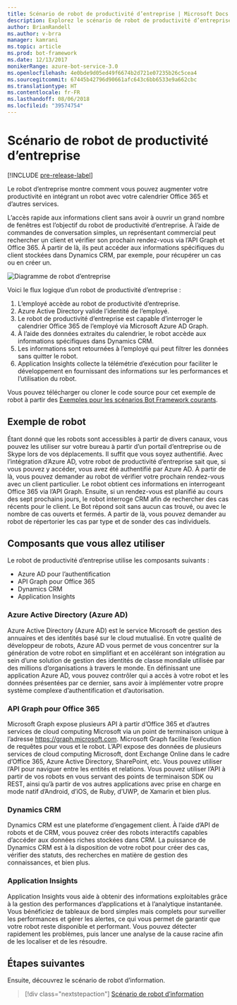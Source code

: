 ```yaml
---
title: Scénario de robot de productivité d’entreprise | Microsoft Docs
description: Explorez le scénario de robot de productivité d’entreprise avec Bot Framework.
author: BrianRandell
ms.author: v-brra
manager: kamrani
ms.topic: article
ms.prod: bot-framework
ms.date: 12/13/2017
monikerRange: azure-bot-service-3.0
ms.openlocfilehash: 4e0bde9d05ed49f6674b2d721e07235b26c5cea4
ms.sourcegitcommit: 67445b42796d90661afc643c6bb6533e9a662cbc
ms.translationtype: HT
ms.contentlocale: fr-FR
ms.lasthandoff: 08/06/2018
ms.locfileid: "39574754"
---
```

# <a name="enterprise-productivity-bot-scenario"></a>Scénario de robot de productivité d’entreprise

[!INCLUDE [pre-release-label](includes/pre-release-label-v3.md)]

Le robot d’entreprise montre comment vous pouvez augmenter votre productivité en intégrant un robot avec votre calendrier Office 365 et d’autres services.

L’accès rapide aux informations client sans avoir à ouvrir un grand nombre de fenêtres est l’objectif du robot de productivité d’entreprise. À l’aide de commandes de conversation simples, un représentant commercial peut rechercher un client et vérifier son prochain rendez-vous via l’API Graph et Office 365. À partir de là, ils peut accéder aux informations spécifiques du client stockées dans Dynamics CRM, par exemple, pour récupérer un cas ou en créer un.

![Diagramme de robot d’entreprise](~/media/scenarios/bot-service-scenario-enterprise-bot.png)

Voici le flux logique d’un robot de productivité d’entreprise :

1. L’employé accède au robot de productivité d’entreprise.
2. Azure Active Directory valide l’identité de l’employé.
3. Le robot de productivité d’entreprise est capable d’interroger le calendrier Office 365 de l’employé via Microsoft Azure AD Graph.
4. À l’aide des données extraites du calendrier, le robot accède aux informations spécifiques dans Dynamics CRM.
5. Les informations sont retournées à l’employé qui peut filtrer les données sans quitter le robot.
6. Application Insights collecte la télémétrie d’exécution pour faciliter le développement en fournissant des informations sur les performances et l’utilisation du robot.

Vous pouvez télécharger ou cloner le code source pour cet exemple de robot à partir des [Exemples pour les scénarios Bot Framework courants](https://aka.ms/bot/scenarios).

## <a name="sample-bot"></a>Exemple de robot
Étant donné que les robots sont accessibles à partir de divers canaux, vous pouvez les utiliser sur votre bureau à partir d’un portail d’entreprise ou de Skype lors de vos déplacements. Il suffit que vous soyez authentifié. Avec l’intégration d’Azure AD, votre robot de productivité d’entreprise sait que, si vous pouvez y accéder, vous avez été authentifié par Azure AD. À partir de là, vous pouvez demander au robot de vérifier votre prochain rendez-vous avec un client particulier. Le robot obtient ces informations en interrogeant Office 365 via l’API Graph. Ensuite, si un rendez-vous est planifié au cours des sept prochains jours, le robot interroge CRM afin de rechercher des cas récents pour le client. Le Bot répond soit sans aucun cas trouvé, ou avec le nombre de cas ouverts et fermés. A partir de là, vous pouvez demander au robot de répertorier les cas par type et de sonder des cas individuels.

## <a name="components-youll-use"></a>Composants que vous allez utiliser
Le robot de productivité d’entreprise utilise les composants suivants :
-   Azure AD pour l’authentification
-   API Graph pour Office 365
-   Dynamics CRM
-   Application Insights

### <a name="azure-active-directory-azure-ad"></a>Azure Active Directory (Azure AD)
Azure Active Directory (Azure AD) est le service Microsoft de gestion des annuaires et des identités basé sur le cloud mutualisé. En votre qualité de développeur de robots, Azure AD vous permet de vous concentrer sur la génération de votre robot en simplifiant et en accélérant son intégration au sein d’une solution de gestion des identités de classe mondiale utilisée par des millions d’organisations à travers le monde. En définissant une application Azure AD, vous pouvez contrôler qui a accès à votre robot et les données présentées par ce dernier, sans avoir à implémenter votre propre système complexe d’authentification et d’autorisation.

### <a name="graph-api-to-office-365"></a>API Graph pour Office 365
Microsoft Graph expose plusieurs API à partir d’Office 365 et d’autres services de cloud computing Microsoft via un point de terminaison unique à l’adresse https://graph.microsoft.com. Microsoft Graph facilite l’exécution de requêtes pour vous et le robot. L’API expose des données de plusieurs services de cloud computing Microsoft, dont Exchange Online dans le cadre d’Office 365, Azure Active Directory, SharePoint, etc. Vous pouvez utiliser l’API pour naviguer entre les entités et relations. Vous pouvez utiliser l’API à partir de vos robots en vous servant des points de terminaison SDK ou REST, ainsi qu’à partir de vos autres applications avec prise en charge en mode natif d’Android, d’iOS, de Ruby, d’UWP, de Xamarin et bien plus.

### <a name="dynamics-crm"></a>Dynamics CRM
Dynamics CRM est une plateforme d’engagement client. À l’aide d’API de robots et de CRM, vous pouvez créer des robots interactifs capables d’accéder aux données riches stockées dans CRM. La puissance de Dynamics CRM est à la disposition de votre robot pour créer des cas, vérifier des statuts, des recherches en matière de gestion des connaissances, et bien plus.

### <a name="application-insights"></a>Application Insights
Application Insights vous aide à obtenir des informations exploitables grâce à la gestion des performances d’applications et à l’analytique instantanée. Vous bénéficiez de tableaux de bord simples mais complets pour surveiller les performances et gérer les alertes, ce qui vous permet de garantir que votre robot reste disponible et performant. Vous pouvez détecter rapidement les problèmes, puis lancer une analyse de la cause racine afin de les localiser et de les résoudre.

## <a name="next-steps"></a>Étapes suivantes
Ensuite, découvrez le scénario de robot d’information.

> [!div class="nextstepaction"]
> [Scénario de robot d’information](bot-service-scenario-informational.md)
